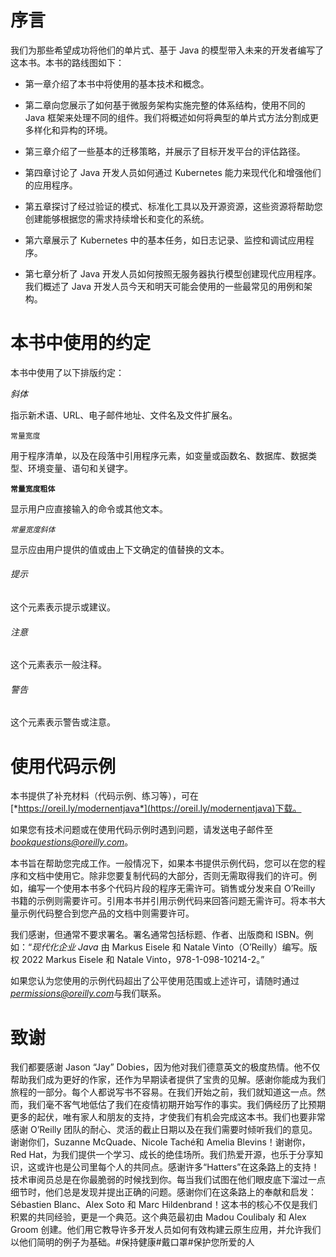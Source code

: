 # 序言

我们为那些希望成功将他们的单片式、基于 Java 的模型带入未来的开发者编写了这本书。本书的路线图如下：

+   第一章介绍了本书中将使用的基本技术和概念。

+   第二章向您展示了如何基于微服务架构实施完整的体系结构，使用不同的 Java 框架来处理不同的组件。我们将概述如何将典型的单片式方法分割成更多样化和异构的环境。

+   第三章介绍了一些基本的迁移策略，并展示了目标开发平台的评估路径。

+   第四章讨论了 Java 开发人员如何通过 Kubernetes 能力来现代化和增强他们的应用程序。

+   第五章探讨了经过验证的模式、标准化工具以及开源资源，这些资源将帮助您创建能够根据您的需求持续增长和变化的系统。

+   第六章展示了 Kubernetes 中的基本任务，如日志记录、监控和调试应用程序。

+   第七章分析了 Java 开发人员如何按照无服务器执行模型创建现代应用程序。我们概述了 Java 开发人员今天和明天可能会使用的一些最常见的用例和架构。

# 本书中使用的约定

本书中使用了以下排版约定：

*斜体*

指示新术语、URL、电子邮件地址、文件名及文件扩展名。

`常量宽度`

用于程序清单，以及在段落中引用程序元素，如变量或函数名、数据库、数据类型、环境变量、语句和关键字。

**`常量宽度粗体`**

显示用户应直接输入的命令或其他文本。

*`常量宽度斜体`*

显示应由用户提供的值或由上下文确定的值替换的文本。

###### 提示

这个元素表示提示或建议。

###### 注意

这个元素表示一般注释。

###### 警告

这个元素表示警告或注意。

# 使用代码示例

本书提供了补充材料（代码示例、练习等），可在[*https://oreil.ly/modernentjava*](https://oreil.ly/modernentjava)下载。

如果您有技术问题或在使用代码示例时遇到问题，请发送电子邮件至*bookquestions@oreilly.com*。

本书旨在帮助您完成工作。一般情况下，如果本书提供示例代码，您可以在您的程序和文档中使用它。除非您要复制代码的大部分，否则无需取得我们的许可。例如，编写一个使用本书多个代码片段的程序无需许可。销售或分发来自 O’Reilly 书籍的示例则需要许可。引用本书并引用示例代码来回答问题无需许可。将本书大量示例代码整合到您产品的文档中则需要许可。

我们感谢，但通常不要求署名。署名通常包括标题、作者、出版商和 ISBN。例如：“*现代化企业 Java* 由 Markus Eisele 和 Natale Vinto（O’Reilly）编写。版权 2022 Markus Eisele 和 Natale Vinto，978-1-098-10214-2。”

如果您认为您使用的示例代码超出了公平使用范围或上述许可，请随时通过*permissions@oreilly.com*与我们联系。


# 致谢

我们都要感谢 Jason “Jay” Dobies，因为他对我们德意英文的极度热情。他不仅帮助我们成为更好的作家，还作为早期读者提供了宝贵的见解。感谢你能成为我们旅程的一部分。每个人都说写书不容易。在我们开始之前，我们就知道这一点。然而，我们毫不客气地低估了我们在疫情初期开始写作的事实。我们俩经历了比预期更多的起伏，唯有家人和朋友的支持，才使我们有机会完成这本书。我们也要非常感谢 O’Reilly 团队的耐心、灵活的截止日期以及在我们需要时倾听我们的意见。谢谢你们，Suzanne McQuade、Nicole Taché和 Amelia Blevins！谢谢你，Red Hat，为我们提供一个学习、成长的绝佳场所。我们热爱开源，也乐于分享知识，这或许也是公司里每个人的共同点。感谢许多“Hatters”在这条路上的支持！技术审阅员总是在你最脆弱的时候找到你。每当我们试图在他们眼皮底下溜过一点细节时，他们总是发现并提出正确的问题。感谢你们在这条路上的奉献和启发：Sébastien Blanc、Alex Soto 和 Marc Hildenbrand！这本书的核心不仅是我们积累的共同经验，更是一个典范。这个典范最初由 Madou Coulibaly 和 Alex Groom 创建。他们用它教导许多开发人员如何有效构建云原生应用，并允许我们以他们简明的例子为基础。#保持健康#戴口罩#保护您所爱的人
